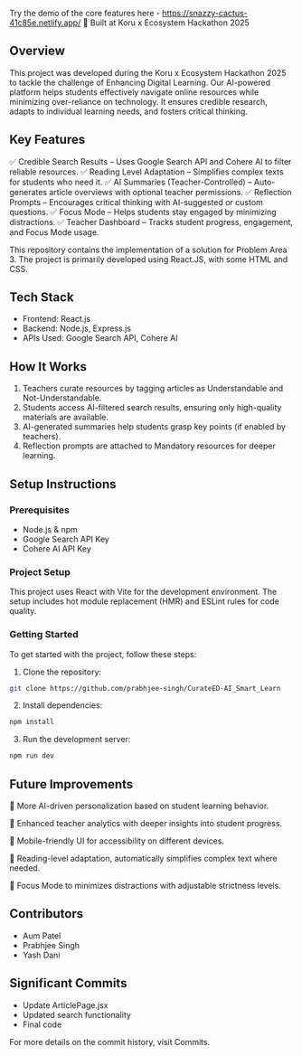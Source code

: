 Try the demo of the core features here - https://snazzy-cactus-41c85e.netlify.app/
🚀 Built at Koru x Ecosystem Hackathon 2025

## Overview
This project was developed during the Koru x Ecosystem Hackathon 2025 to tackle the challenge of Enhancing Digital Learning. Our AI-powered platform helps students effectively navigate online resources while minimizing over-reliance on technology. It ensures credible research, adapts to individual learning needs, and fosters critical thinking.

## Key Features
✅ Credible Search Results – Uses Google Search API and Cohere AI to filter reliable resources.
✅ Reading Level Adaptation – Simplifies complex texts for students who need it.
✅ AI Summaries (Teacher-Controlled) – Auto-generates article overviews with optional teacher permissions.
✅ Reflection Prompts – Encourages critical thinking with AI-suggested or custom questions.
✅ Focus Mode – Helps students stay engaged by minimizing distractions.
✅ Teacher Dashboard – Tracks student progress, engagement, and Focus Mode usage.

This repository contains the implementation of a solution for Problem Area 3. The project is primarily developed using React.JS, with some HTML and CSS.

## Tech Stack
- Frontend: React.js
- Backend: Node.js, Express.js
- APIs Used: Google Search API, Cohere AI

## How It Works
1. Teachers curate resources by tagging articles as Understandable and Not-Understandable.
2. Students access AI-filtered search results, ensuring only high-quality materials are available.
3. AI-generated summaries help students grasp key points (if enabled by teachers).
4. Reflection prompts are attached to Mandatory resources for deeper learning.

## Setup Instructions

### Prerequisites
- Node.js & npm
- Google Search API Key
- Cohere AI API Key

### Project Setup
This project uses React with Vite for the development environment. The setup includes hot module replacement (HMR) and ESLint rules for code quality.

### Getting Started
To get started with the project, follow these steps:

1. Clone the repository:
```bash
git clone https://github.com/prabhjee-singh/CurateED-AI_Smart_Learn
```

2. Install dependencies:
```bash
npm install
```

3. Run the development server:
```bash
npm run dev
```

## Future Improvements
🔹 More AI-driven personalization based on student learning behavior.

🔹 Enhanced teacher analytics with deeper insights into student progress.

🔹 Mobile-friendly UI for accessibility on different devices.

🔹 Reading-level adaptation, automatically simplifies complex text where needed.

🔹 Focus Mode to minimizes distractions with adjustable strictness levels.

## Contributors
- Aum Patel
- Prabhjee Singh
- Yash Dani

## Significant Commits
- Update ArticlePage.jsx
- Updated search functionality
- Final code

For more details on the commit history, visit Commits.

